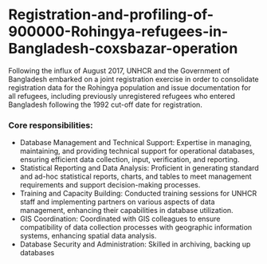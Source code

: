 # Registration-and-profiling-of-900000-Rohingya-refugees-in-Bangladesh-coxsbazar-operation
Following the influx of August 2017, UNHCR and the Government of Bangladesh embarked on a joint registration exercise in order to consolidate registration data for the Rohingya population and issue documentation for all refugees, including previously unregistered refugees who entered Bangladesh following the 1992 cut-off date for registration.

### Core responsibilities:

- Database Management and Technical Support: Expertise in managing, maintaining, and providing technical support for operational databases, ensuring efficient data collection, input, verification, and reporting.
- Statistical Reporting and Data Analysis: Proficient in generating standard and ad-hoc statistical reports, charts, and tables to meet management requirements and support decision-making processes.
- Training and Capacity Building: Conducted training sessions for UNHCR staff and implementing partners on various aspects of data management, enhancing their capabilities in database utilization.
- GIS Coordination: Coordinated with GIS colleagues to ensure compatibility of data collection processes with geographic information systems, enhancing spatial data analysis.
- Database Security and Administration: Skilled in archiving, backing up databases
